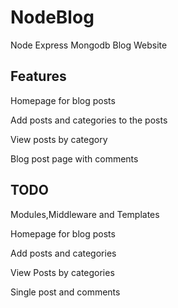 # NodeBlog
Node Express Mongodb Blog Website


## Features

Homepage for blog posts

Add posts and categories to the posts

View posts by category

Blog post page with comments

## TODO

Modules,Middleware and Templates

Homepage for blog posts

Add posts and categories

View Posts by categories

Single post and comments
